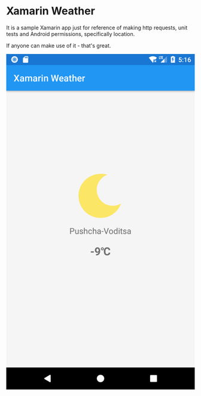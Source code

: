 # Xamarin Weather

It is a sample Xamarin app just for reference of making http requests, unit tests and Android permissions, specifically location.

If anyone can make use of it - that's great.

![Screenshot](/screenshots/screenshot.png)

